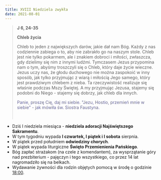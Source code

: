 ```yaml
---
title: XVIII Niedziela zwykła
date: 2021-08-01
---
```


> **J 6, 24-35**
>
> **Chleb życia**
>
> Chleb to jeden z największych darów, jakie dał nam Bóg. Każdy z nas codziennie zabiega o to, aby nie zabrakło go na naszym stole. Chleb jest nie tylko pokarmem, ale i znakiem dobroci i miłości, zwłaszcza, gdy dzielimy się nim z innymi ludźmi. Tymczasem Jezus przypomina nam o tym, abyśmy troszczyli się o Chleb, który daje życie wieczne. Jezus uczy nas, że głodu duchowego nie można zaspokoić w inny sposób, jak tylko przyjmując z wiarą i miłością Jego samego, który jest prawdziwym chlebem z nieba. Ta rzeczywistość realizuje się właśnie podczas Mszy Świętej. A my przyjmując Jezusa, stajemy się podobni do Niego - stajemy się dobrzy, jak chleb dla innych.
>
> <span style="color: #666699;">Panie, proszę Cię, daj mi siebie. "Jezu, Hostio, przemień mnie w siebie" - jak mówiła św. Siostra Faustyna. </span>
>
> &nbsp;

- Dziś I niedziela miesiąca - **niedziela adoracji Najświętszego Sakramentu**.
- W tym tygodniu wypada **I czwartek, I piątek i I sobota** sierpnia.
- W piątek przed południem **odwiedziny chorych**.
- W piątek wypada liturgiczne **Święto Przemienienia Pańskiego**.
- Bóg zapłać strażakom (na czele z komendantem), za wysprzątanie góry nad prezbiterium - pajęczyn i tego wszystkiego, co przez 14 lat nagromadziło się na belkach.
- Wydawanie żywności dla rodzin objętych pomocą w środę o godzinie <u>18:00</u>.
